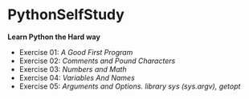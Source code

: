 # PythonSelfStudy
**Learn Python the Hard way**
+ Exercise 01: _A Good First Program_
+ Exercise 02: _Comments and Pound Characters_
+ Exercise 03: _Numbers and Math_
+ Exercise 04: _Variables And Names_
+ Exercise 05: _Arguments and Options. library sys (sys.argv), getopt_